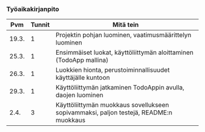 ### Työaikakirjanpito

| Pvm | Tunnit | Mitä tein |
| --- | ---    | ---------- |
|19.3.|   1    | Projektin pohjan luominen, vaatimusmäärittelyn luominen | 
|25.3.| 1 | Ensimmäiset luokat, käyttöliittymän aloittaminen (TodoApp mallina) |
|26.3.| 1 | Luokkien hionta, perustoiminnallisuudet käyttäjälle kuntoon |
|29.3.| 1 | Käyttöliittymän jatkaminen TodoAppin avulla, daojen luominen |
|2.4.|  3 | Käyttöliittymän muokkaus sovellukseen sopivammaksi, paljon testejä, README:n muokkaus|